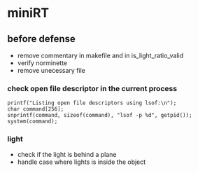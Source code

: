 # miniRT

## before defense

- remove commentary in makefile and in is_light_ratio_valid
- verify norminette
- remove unecessary file

### check open file descriptor in the current process
	
```
printf("Listing open file descriptors using lsof:\n");
char command[256];
snprintf(command, sizeof(command), "lsof -p %d", getpid());
system(command);
```

### light

- check if the light is behind a plane
- handle case where lights is inside the object
